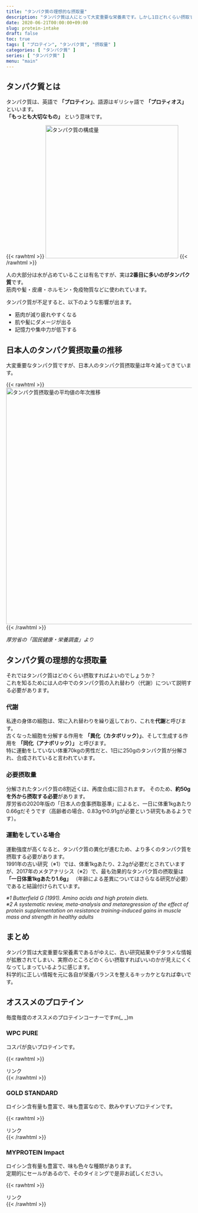 ```yaml
---
title: "タンパク質の理想的な摂取量"
description: "タンパク質は人にとって大変重要な栄養素です。しかし1日どれくらい摂取すればいいのかについては色々な議論があります。今回はそんなプロテインの摂取量について解説します。"
date: 2020-06-21T00:00:00+09:00
slug: protein-intake
draft: false
toc: true
tags: [ "プロテイン", "タンパク質", "摂取量" ]
categories: [ "タンパク質" ]
series: [ "タンパク質" ]
menu: "main"
---
```


## タンパク質とは

タンパク質は、英語で **「プロテイン」**、語源はギリシャ語で **「プロティオス」** といいます。  
**「もっとも大切なもの」** という意味です。  

{{< rawhtml >}}
<img width="360px" src="/img/protein_content.png" alt="タンパク質の構成量" />
{{< /rawhtml >}}

人の大部分は水が占めていることは有名ですが、実は**2番目に多いのがタンパク質**です。  
筋肉や髪・皮膚・ホルモン・免疫物質などに使われています。  

タンパク質が不足すると、以下のような影響が出ます。  

- 筋肉が減り疲れやすくなる
- 肌や髪にダメージが出る
- 記憶力や集中力が低下する

## 日本人のタンパク質摂取量の推移

大変重要なタンパク質ですが、日本人のタンパク質摂取量は年々減ってきています。  

{{< rawhtml >}}
<img width="640px" src="/img/protein_transitive_graph.png" alt="タンパク質摂取量の平均値の年次推移" />
{{< /rawhtml >}}

*厚労省の「国民健康・栄養調査」より*

## タンパク質の理想的な摂取量

それではタンパク質はどのくらい摂取すればよいのでしょうか？  
これを知るためには人の中でのタンパク質の入れ替わり（代謝）について説明する必要があります。  

### 代謝

私達の身体の細胞は、常に入れ替わりを繰り返しており、これを**代謝**と呼びます。  
古くなった細胞を分解する作用を **「異化（カタボリック）」**、そして生成する作用を **「同化（アナボリック）」** と呼びます。  
特に運動をしていない体重70kgの男性だと、1日に250gのタンパク質が分解され、合成されていると言われています。  

### 必要摂取量

分解されたタンパク質の8割近くは、再度合成に回されます。
そのため、**約50gを外から摂取する必要**があります。  
厚労省の2020年版の「日本人の食事摂取基準」によると、一日に体重1kgあたり0.66gだそうです（高齢者の場合、0.83gや0.91gが必要という研究もあるようです）。  

### 運動をしている場合

運動強度が高くなると、タンパク質の異化が進むため、より多くのタンパク質を摂取する必要があります。  
1991年の古い研究（※1）では、体重1kgあたり、2.2gが必要だとされていますが、2017年のメタアナリシス（※2）で、最も効果的なタンパク質の摂取量は **「一日体重1kgあたり1.6g」** （年齢による差異についてはさらなる研究が必要）であると結論付けられています。  

*※1 Butterfield G (1991). Amino acids and high protein diets.*  
*※2 A systematic review, meta-analysis and metaregression of the effect of protein supplementation on resistance training-induced gains in muscle mass and strength in healthy adults*

## まとめ

タンパク質は大変重要な栄養素であるがゆえに、古い研究結果やデタラメな情報が拡散されてしまい、実際のところどのくらい摂取すればいいのかが見えにくくなってしまっているように感じます。  
科学的に正しい情報を元に各自が栄養バランスを整えるキッカケとなれば幸いです。

## オススメのプロテイン

毎度毎度のオススメのプロテインコーナーですm(_ _)m

### WPC PURE

コスパが良いプロテインです。

{{< rawhtml >}}
<!-- START MoshimoAffiliateEasyLink -->
<script type="text/javascript">
(function(b,c,f,g,a,d,e){b.MoshimoAffiliateObject=a;
b[a]=b[a]||function(){arguments.currentScript=c.currentScript
||c.scripts[c.scripts.length-2];(b[a].q=b[a].q||[]).push(arguments)};
c.getElementById(a)||(d=c.createElement(f),d.src=g,
d.id=a,e=c.getElementsByTagName("body")[0],e.appendChild(d))})
(window,document,"script","//dn.msmstatic.com/site/cardlink/bundle.js","msmaflink");
msmaflink({"n":"リミテスト ホエイプロテイン コーヒー 1kg WPC PURE 人工甘味料 香料 無添加 国産 国内自社工場製造","b":"","t":"","d":"https:\/\/thumbnail.image.rakuten.co.jp","c_p":"\/@0_mall\/limitest\/cabinet","p":["\/imgrc0075849423.jpg","\/item_wpc_moet.jpg","\/07161726\/imgrc0079499125.jpg"],"u":{"u":"https:\/\/item.rakuten.co.jp\/limitest\/70003300\/","t":"rakuten","r_v":""},"aid":{"rakuten":"2035711","yahoo":"2036424"},"eid":"OqY6M","s":"s"});
</script>
<div id="msmaflink-OqY6M">リンク</div>
<!-- MoshimoAffiliateEasyLink END -->
{{< /rawhtml >}}

### GOLD STANDARD

ロイシン含有量も豊富で、味も豊富なので、飲みやすいプロテインです。  

{{< rawhtml >}}
<!-- START MoshimoAffiliateEasyLink -->
<script type="text/javascript">
(function(b,c,f,g,a,d,e){b.MoshimoAffiliateObject=a;
b[a]=b[a]||function(){arguments.currentScript=c.currentScript
||c.scripts[c.scripts.length-2];(b[a].q=b[a].q||[]).push(arguments)};
c.getElementById(a)||(d=c.createElement(f),d.src=g,
d.id=a,e=c.getElementsByTagName("body")[0],e.appendChild(d))})
(window,document,"script","//dn.msmstatic.com/site/cardlink/bundle.js","msmaflink");
msmaflink({"n":"【送料無料】[目玉]【正規代理店】ゴールドスタンダード 100％ ホエイ プロテイン ダブルリッチチョコレート 2.27kgビターな大人のチョコレート味！ プロテイン 女性 Optimum Nutrition オプティマム [Informed choice]","b":"","t":"","d":"https:\/\/thumbnail.image.rakuten.co.jp","c_p":"\/@0_mall\/proteinusa\/cabinet\/item\/o_01","p":["\/op-05126.jpg","\/sub\/op-05126_1.jpg","\/sub\/op-05126_5.jpg"],"u":{"u":"https:\/\/item.rakuten.co.jp\/proteinusa\/op-02866\/","t":"rakuten","r_v":""},"aid":{"rakuten":"2035711","yahoo":"2036424"},"eid":"YU9b4","s":"s"});
</script>
<div id="msmaflink-YU9b4">リンク</div>
<!-- MoshimoAffiliateEasyLink END -->
{{< /rawhtml >}}

### MYPROTEIN Impact

ロイシン含有量も豊富で、味も色々な種類があります。  
定期的にセールがあるので、そのタイミングで是非お試しください。  

{{< rawhtml >}}
<!-- START MoshimoAffiliateEasyLink -->
<script type="text/javascript">
(function(b,c,f,g,a,d,e){b.MoshimoAffiliateObject=a;
b[a]=b[a]||function(){arguments.currentScript=c.currentScript
||c.scripts[c.scripts.length-2];(b[a].q=b[a].q||[]).push(arguments)};
c.getElementById(a)||(d=c.createElement(f),d.src=g,
d.id=a,e=c.getElementsByTagName("body")[0],e.appendChild(d))})
(window,document,"script","//dn.msmstatic.com/site/cardlink/bundle.js","msmaflink");
msmaflink({"n":"マイプロテイン 公式 【MyProtein】　Impact　ホエイプロテイン　（チョコレートシリーズ） 1kg　約40食分【楽天海外直送】","b":"","t":"","d":"https:\/\/thumbnail.image.rakuten.co.jp","c_p":"\/@0_mall\/myprotein\/cabinet","p":["\/it\/10530943_1kg_choc_tp.jpg","\/s\/b2_rank2.jpg","\/io\/iwp_chocolate_1_25kg.jpg"],"u":{"u":"https:\/\/item.rakuten.co.jp\/myprotein\/10530943_1000_chocolate\/","t":"rakuten","r_v":""},"aid":{"rakuten":"2035711","yahoo":"2036424"},"eid":"6KGat","s":"s"});
</script>
<div id="msmaflink-6KGat">リンク</div>
<!-- MoshimoAffiliateEasyLink END -->
{{< /rawhtml >}}
